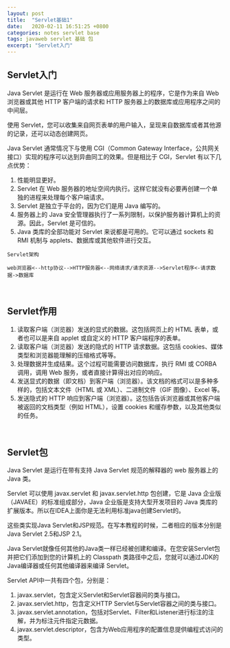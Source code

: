 ```yaml
---
layout: post
title:  "Servlet基础1"
date:   2020-02-11 16:51:25 +0800
categories: notes servlet base
tags: javaweb servlet 基础 包
excerpt: "Servlet入门"
---
```


## Servlet入门

Java Servlet 是运行在 Web 服务器或应用服务器上的程序，它是作为来自 Web 浏览器或其他 HTTP 客户端的请求和 HTTP 服务器上的数据库或应用程序之间的中间层。

使用 Servlet，您可以收集来自网页表单的用户输入，呈现来自数据库或者其他源的记录，还可以动态创建网页。

Java Servlet 通常情况下与使用 CGI（Common Gateway Interface，公共网关接口）实现的程序可以达到异曲同工的效果。但是相比于 CGI，Servlet 有以下几点优势：

1. 性能明显更好。
2. Servlet 在 Web 服务器的地址空间内执行。这样它就没有必要再创建一个单独的进程来处理每个客户端请求。
3. Servlet 是独立于平台的，因为它们是用 Java 编写的。
4. 服务器上的 Java 安全管理器执行了一系列限制，以保护服务器计算机上的资源。因此，Servlet 是可信的。
5. Java 类库的全部功能对 Servlet 来说都是可用的。它可以通过 sockets 和 RMI 机制与 applets、数据库或其他软件进行交互。

```terminal
Servlet架构

web浏览器<--http协议-->HTTP服务器<--网络请求/请求资源-->Servlet程序<-请求数据->数据库
```

&emsp;

## Servlet作用

1. 读取客户端（浏览器）发送的显式的数据。这包括网页上的 HTML 表单，或者也可以是来自 applet 或自定义的 HTTP 客户端程序的表单。
2. 读取客户端（浏览器）发送的隐式的 HTTP 请求数据。这包括 cookies、媒体类型和浏览器能理解的压缩格式等等。
3. 处理数据并生成结果。这个过程可能需要访问数据库，执行 RMI 或 CORBA 调用，调用 Web 服务，或者直接计算得出对应的响应。
4. 发送显式的数据（即文档）到客户端（浏览器）。该文档的格式可以是多种多样的，包括文本文件（HTML 或 XML）、二进制文件（GIF 图像）、Excel 等。
5. 发送隐式的 HTTP 响应到客户端（浏览器）。这包括告诉浏览器或其他客户端被返回的文档类型（例如 HTML），设置 cookies 和缓存参数，以及其他类似的任务。

&emsp;

## Servlet包

Java Servlet 是运行在带有支持 Java Servlet 规范的解释器的 web 服务器上的 Java 类。

Servlet 可以使用 javax.servlet 和 javax.servlet.http 包创建，它是 Java 企业版（JAVAEE）的标准组成部分，Java 企业版是支持大型开发项目的 Java 类库的扩展版本。所以在IDEA上面你是无法利用标准java创建Servlet的。

这些类实现Java Servlet和JSP规范。在写本教程的时候，二者相应的版本分别是Java Servlet 2.5和JSP 2.1。

Java Servlet就像任何其他的Java类一样已经被创建和编译。在您安装Servlet包并把它们添加到您的计算机上的 Classpath 类路径中之后，您就可以通过JDK的Java编译器或任何其他编译器来编译 Servlet。

Servlet API中一共有四个包，分别是：

1. javax.servlet，包含定义Servlet和Servlet容器间的类与接口。
2. javax.servlet.http，包含定义HTTP Servlet与Servlet容器之间的类与接口。
3. javax.servlet.annotation，包括对Servlet、Filter和Listener进行标注的注解，并为标注元件指定元数据。
4. javax.servlet.descriptor，包含为Web应用程序的配置信息提供编程式访问的类型。
